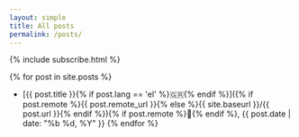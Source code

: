 ```yaml
---
layout: simple
title: All posts
permalink: /posts/
---
```


{% include subscribe.html %}

{% for post in site.posts %}

- [{{ post.title }}{% if post.lang == 'el' %}<span>🇬🇷</span>{% endif %}]({% if post.remote %}{{ post.remote_url }}{% else %}{{ site.baseurl }}/{{ post.url }}{% endif %}){% if post.remote %}🔗{% endif %}, <time datetime="{{ post.date | date_to_xmlschema }}">{{ post.date | date: "%b %d, %Y" }}</time>
  {% endfor %}
